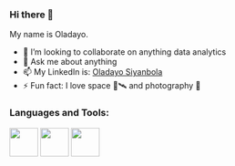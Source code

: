 ### Hi there 👋

 My name is Oladayo.

- 👯 I’m looking to collaborate on anything data analytics
- 💬 Ask me about anything
- 📫 My LinkedIn is: [Oladayo Siyanbola](https://www.linkedin.com/in/oladayosiyanbola/) 
- ⚡ Fun fact: I love space 🚀🛰 and photography 📸

### Languages and Tools:

<img src="https://simpleicons.org/icons/mysql.svg" width="50" height="50">

<img src="https://simpleicons.org/icons/python.svg" width="50" height="50">

<img src="https://simpleicons.org/icons/googlecloud.svg" width="50" height="50">

